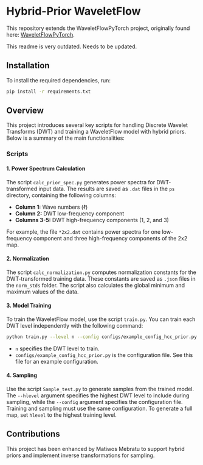 # Hybrid-Prior WaveletFlow

This repository extends the WaveletFlowPyTorch project, originally found here: [WaveletFlowPyTorch](https://github.com/A-Vzer/WaveletFlowPytorch).

This readme is very outdated. Needs to be updated.
## Installation

To install the required dependencies, run:
```bash
pip install -r requirements.txt
```

## Overview

This project introduces several key scripts for handling Discrete Wavelet Transforms (DWT) and training a WaveletFlow model with hybrid priors. Below is a summary of the main functionalities:

### Scripts

#### 1. **Power Spectrum Calculation**

The script `calc_prior_spec.py` generates power spectra for DWT-transformed input data. The results are saved as `.dat` files in the `ps` directory, containing the following columns:

- **Column 1:** Wave numbers (ℓ)
- **Column 2:** DWT low-frequency component
- **Columns 3-5:** DWT high-frequency components (1, 2, and 3)

For example, the file `*2x2.dat` contains power spectra for one low-frequency component and three high-frequency components of the 2x2 map.

#### 2. **Normalization**

The script `calc_normalization.py` computes normalization constants for the DWT-transformed training data. These constants are saved as `.json` files in the `norm_stds` folder. The script also calculates the global minimum and maximum values of the data.

#### 3. **Model Training**

To train the WaveletFlow model, use the script `train.py`. You can train each DWT level independently with the following command:

```bash
python train.py --level n --config configs/example_config_hcc_prior.py
```

- `n` specifies the DWT level to train.
- `configs/example_config_hcc_prior.py` is the configuration file. See this file for an example configuration.

#### 4. **Sampling**

Use the script `Sample_test.py` to generate samples from the trained model. The `--hlevel` argument specifies the highest DWT level to include during sampling, while the `--config` argument specifies the configuration file. Training and sampling must use the same configuration. To generate a full map, set `hlevel` to the highest training level.

## Contributions

This project has been enhanced by Matiwos Mebratu to support hybrid priors and implement inverse transformations for sampling.

